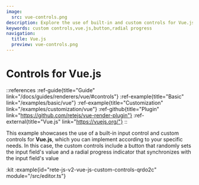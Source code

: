 ```yaml
---
image:
  src: vue-controls.png
description: Explore the use of built-in and custom controls for Vue.js. This example features a button and radial progress indicator that randomly set and synchronize with an input field's valuefield's value
keywords: custom controls,vue.js,button,radial progress
navigation:
  title: Vue.js
  preview: vue-controls.png
---
```


# Controls for Vue.js

::references
:ref-guide{title="Guide" link="/docs/guides/renderers/vue/#controls"}
:ref-example{title="Basic" link="/examples/basic/vue"}
:ref-example{title="Customization" link="/examples/customization/vue"}
:ref-github{title="Plugin" link="https://github.com/retejs/vue-render-plugin"}
:ref-external{title="Vue.js" link="https://vuejs.org/"}
::

This example showcases the use of a built-in input control and custom controls for **Vue.js**, which you can implement according to your specific needs. In this case, the custom controls include a button that randomly sets the input field's value and a radial progress indicator that synchronizes with the input field's value

:kit
:example{id="rete-js-v2-vue-js-custom-controls-qrdo2c" module="/src/editor.ts"}
